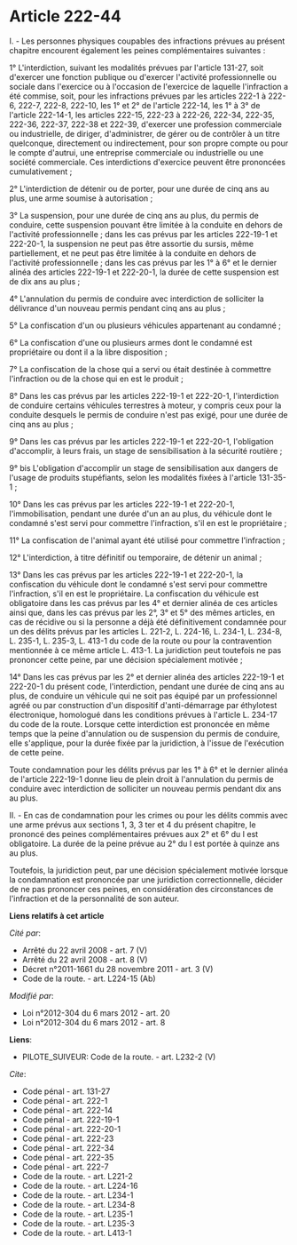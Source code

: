 # Article 222-44

I. - Les personnes physiques coupables des infractions prévues au présent chapitre encourent également les peines
complémentaires suivantes : 

1° L'interdiction, suivant les modalités prévues par l'article 131-27, soit d'exercer une fonction publique ou d'exercer
l'activité professionnelle ou sociale dans l'exercice ou à l'occasion de l'exercice de laquelle l'infraction a été commise,
soit, pour les infractions prévues par les articles 222-1 à 222-6, 222-7, 222-8, 222-10, les 1° et 2° de l'article 222-14,
les 1° à 3° de l'article 222-14-1, les articles 222-15, 222-23 à 222-26, 222-34, 
222-35, 222-36, 222-37, 222-38 et 222-39, d'exercer une profession commerciale ou industrielle, de diriger, d'administrer, de
gérer ou de contrôler à un titre quelconque, directement ou indirectement, pour son propre compte ou pour le compte d'autrui,
une entreprise commerciale ou industrielle ou une société commerciale. Ces interdictions d'exercice peuvent être prononcées
cumulativement ; 

2° L'interdiction de détenir ou de porter, pour une durée de cinq ans au plus, une arme soumise à autorisation ; 

3° La suspension, pour une durée de cinq ans au plus, du permis de conduire, cette suspension pouvant être limitée à la
conduite en dehors de l'activité professionnelle ; dans les cas prévus par les articles 222-19-1 et 222-20-1, la suspension
ne peut pas être assortie du sursis, même partiellement, et ne peut pas être limitée à la conduite en dehors de l'activité
professionnelle ; dans les cas prévus par les 1° à 6° et le dernier alinéa des articles 222-19-1 et 222-20-1, la durée de
cette suspension est de dix ans au plus ; 

4° L'annulation du permis de conduire avec interdiction de solliciter la délivrance d'un nouveau permis pendant cinq ans au
plus ; 

5° La confiscation d'un ou plusieurs véhicules appartenant au condamné ; 

6° La confiscation d'une ou plusieurs armes dont le condamné est propriétaire ou dont il a la libre disposition ; 

7° La confiscation de la chose qui a servi ou était destinée à commettre l'infraction ou de la chose qui en est le produit ; 

8° Dans les cas prévus par les articles 222-19-1 et 222-20-1, l'interdiction de conduire certains véhicules terrestres à
moteur, y compris ceux pour la conduite desquels le permis de conduire n'est pas exigé, pour une durée de cinq ans au plus ; 

9° Dans les cas prévus par les articles 222-19-1 et 222-20-1, l'obligation d'accomplir, à leurs frais, un stage de
sensibilisation à la sécurité routière ; 

9° bis L'obligation d'accomplir un stage de sensibilisation aux dangers de l'usage de produits stupéfiants, selon les
modalités fixées à l'article 131-35-1 ; 

10° Dans les cas prévus par les articles 222-19-1 et 222-20-1, l'immobilisation, pendant une durée d'un an au plus, du
véhicule dont le condamné s'est servi pour commettre l'infraction, s'il en est le propriétaire ; 

11° La confiscation de l'animal ayant été utilisé pour commettre l'infraction ; 

12° L'interdiction, à titre définitif ou temporaire, de détenir un animal ; 

13° Dans les cas prévus par les articles 222-19-1 et 222-20-1, la confiscation du véhicule dont le condamné s'est servi pour
commettre l'infraction, s'il en est le propriétaire. La confiscation du véhicule est obligatoire dans les cas prévus par les
4° et dernier alinéa de ces articles ainsi que, dans les cas prévus par les 2°, 3° et 5° des mêmes articles, en cas de
récidive ou si la personne a déjà été définitivement condamnée pour un des délits prévus par les articles L. 221-2, L.
224-16, L. 234-1, 
L. 234-8, L. 235-1, L. 235-3, 
L. 413-1 du code de la route ou pour la contravention mentionnée à ce même article L. 413-1. La juridiction peut toutefois ne
pas prononcer cette peine, par une décision spécialement motivée ; 

14° Dans les cas prévus par les 2° et dernier alinéa des articles 222-19-1 et 222-20-1 du présent code, l'interdiction,
pendant une durée de cinq ans au plus, de conduire un véhicule qui ne soit pas équipé par un professionnel agréé ou par
construction d'un dispositif d'anti-démarrage par éthylotest électronique, homologué dans les conditions prévues à l'article
L. 234-17 du code de la route. Lorsque cette interdiction est prononcée en même temps que la peine d'annulation ou de
suspension du permis de conduire, elle s'applique, pour la durée fixée par la juridiction, à l'issue de l'exécution de cette
peine. 

Toute condamnation pour les délits prévus par les 1° à 6° et le dernier alinéa de l'article 222-19-1 donne lieu de plein
droit à l'annulation du permis de conduire avec interdiction de solliciter un nouveau permis pendant dix ans au plus.

II. - En cas de condamnation pour les crimes ou pour les délits commis avec une arme prévus aux sections 1, 3, 3 ter et 4 du
présent chapitre, le prononcé des peines complémentaires prévues aux 2° et 6° du I est obligatoire. La durée de la peine
prévue au 2° du I est portée à quinze ans au plus.

Toutefois, la juridiction peut, par une décision spécialement motivée lorsque la condamnation est prononcée par une
juridiction correctionnelle, décider de ne pas prononcer ces peines, en considération des circonstances de l'infraction et de
la personnalité de son auteur.

**Liens relatifs à cet article**

_Cité par_:

  - Arrêté du 22 avril 2008 - art. 7 (V)
  - Arrêté du 22 avril 2008 - art. 8 (V)
  - Décret n°2011-1661 du 28 novembre 2011 - art. 3 (V)
  - Code de la route. - art. L224-15 (Ab)

_Modifié par_:

  - Loi n°2012-304 du 6 mars 2012 - art. 20
  - Loi n°2012-304 du 6 mars 2012 - art. 8

**Liens**:

  - PILOTE_SUIVEUR: Code de la route. - art. L232-2 (V)

_Cite_:

  - Code pénal - art. 131-27
  - Code pénal - art. 222-1
  - Code pénal - art. 222-14
  - Code pénal - art. 222-19-1
  - Code pénal - art. 222-20-1
  - Code pénal - art. 222-23
  - Code pénal - art. 222-34
  - Code pénal - art. 222-35
  - Code pénal - art. 222-7
  - Code de la route. - art. L221-2
  - Code de la route. - art. L224-16
  - Code de la route. - art. L234-1
  - Code de la route. - art. L234-8
  - Code de la route. - art. L235-1
  - Code de la route. - art. L235-3
  - Code de la route. - art. L413-1
